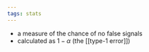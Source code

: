 ```yaml
---
tags: stats
---
```


- a measure of the chance of no false signals
- calculated as $1 - α$ (the [[type-1 error]])